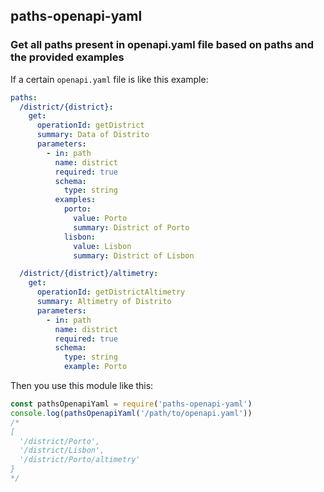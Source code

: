 ## paths-openapi-yaml
### Get all paths present in openapi.yaml file based on paths and the provided examples

If a certain `openapi.yaml` file is like this example:

```yaml
paths:
  /district/{district}:
    get:
      operationId: getDistrict
      summary: Data of Distrito
      parameters:
        - in: path
          name: district
          required: true
          schema:
            type: string
          examples:
            porto:
              value: Porto
              summary: District of Porto
            lisbon:
              value: Lisbon
              summary: District of Lisbon

  /district/{district}/altimetry:
    get:
      operationId: getDistrictAltimetry
      summary: Altimetry of Distrito
      parameters:
        - in: path
          name: district
          required: true
          schema:
            type: string
            example: Porto
```

Then you use this module like this:

```js
const pathsOpenapiYaml = require('paths-openapi-yaml')
console.log(pathsOpenapiYaml('/path/to/openapi.yaml'))
/*
[
  '/district/Porto',
  '/district/Lisbon',
  '/district/Porto/altimetry'
}
*/

```
